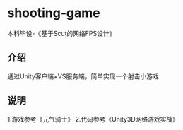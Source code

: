 # shooting-game
本科毕设-《基于Scut的网络FPS设计》
## 介绍
通过Unity客户端+VS服务端，简单实现一个射击小游戏
## 说明
1.游戏参考《元气骑士》
2.代码参考《Unity3D网络游戏实战》

